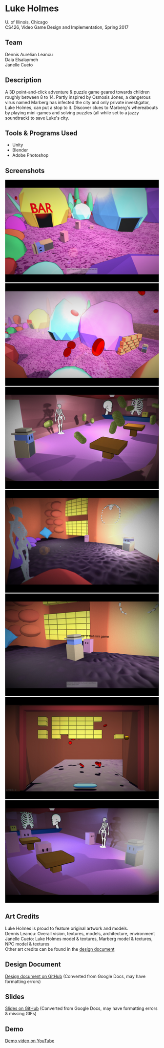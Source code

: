 # Luke Holmes
U. of Illinois, Chicago\
CS426, Video Game Design and Implementation, Spring 2017

## Team
Dennis Aurelian Leancu\
Daia Elsalaymeh\
Janelle Cueto

## Description
A 3D point-and-click adventure & puzzle game geared towards children roughly between 8 to 14. Partly inspired by Osmosis Jones, a dangerous virus named Marberg has infected the city and only private investigator, Luke Holmes, can put a stop to it. Discover clues to Marberg's whereabouts by playing mini-games and solving puzzles (all while set to a jazzy soundtrack) to save Luke's city.

## Tools & Programs Used
- Unity
- Blender
- Adobe Photoshop

## Screenshots
![](/screenshots/Luke%20Holmes%206_6_2017%202_41_02%20AM.jpg)
![](/screenshots/Luke%20Holmes%206_6_2017%202_48_55%20AM.jpg)
![](/screenshots/Luke%20Holmes%206_6_2017%202_41_39%20AM.jpg)
![](/screenshots/Luke%20Holmes%206_6_2017%202_47_40%20AM.jpg)
![](/screenshots/Luke%20Holmes%206_6_2017%202_45_56%20AM.jpg)
![](/screenshots/Luke%20Holmes%206_6_2017%202_46_35%20AM.jpg)
![](/screenshots/Luke%20Holmes%206_6_2017%202_50_05%20AM.jpg)

## Art Credits
Luke Holmes is proud to feature original artwork and models.\
Dennis Leancu: Overall vision, textures, models, architecture, environment\
Janelle Cueto: Luke Holmes model & textures, Marberg model & textures, NPC model & textures\
Other art credits can be found in the [design document](/LukeHolmesDesignDocument.docx)

## Design Document
[Design document on GitHub](/LukeHolmesDesignDocument.docx) (Converted from Google Docs, may have formatting errors)

## Slides
[Slides on GitHub](/Luke-Holmes-Final-Slides.pptx) (Converted from Google Docs, may have formatting errors & missing GIFs)

## Demo
[Demo video on YouTube](https://www.youtube.com/watch?v=V1lAxbi8HX0)
